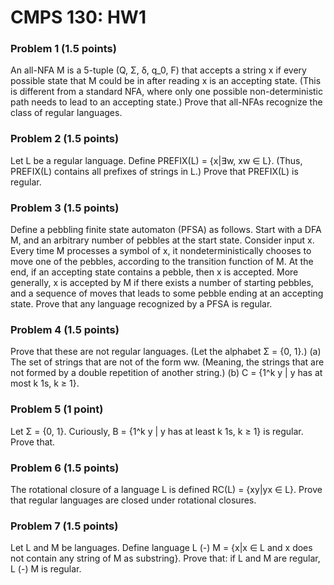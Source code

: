 # CMPS 130: HW1

### Problem 1 (1.5 points) 
An all-NFA M is a 5-tuple (Q, Σ, δ, q_0, F) that accepts a string x if every 
possible state that M could be in after reading x is an accepting state. (This 
is different from a standard NFA, where only one possible non-deterministic path
needs to lead to an accepting state.) Prove that all-NFAs recognize the class of
regular languages.

### Problem 2 (1.5 points)
Let L be a regular language. Define PREFIX(L) = {x|∃w, xw ∈ L}. (Thus, PREFIX(L)
contains all prefixes of strings in L.) Prove that PREFIX(L) is regular.

### Problem 3 (1.5 points)
Define a pebbling finite state automaton (PFSA) as follows. Start with a DFA M, 
and an arbitrary number of pebbles at the start state. Consider input x. Every 
time M processes a symbol of x, it nondeterministically chooses to move one of 
the pebbles, according to the transition function of M. At the end, if an 
accepting state contains a pebble, then x is accepted. More generally, x is 
accepted by M if there exists a number of starting pebbles, and a sequence of 
moves that leads to some pebble ending at an accepting state. Prove that any 
language recognized by a PFSA is regular.

### Problem 4 (1.5 points) 
Prove that these are not regular languages. (Let the alphabet Σ = {0, 1}.)
(a) The set of strings that are not of the form ww. (Meaning, the strings that 
    are not formed by a double repetition of another string.)
(b) C = {1^k y | y has at most k 1s, k ≥ 1}.

### Problem 5 (1 point) 
Let Σ = {0, 1}. Curiously, B = {1^k y | y has at least k 1s, k ≥ 1} is regular. 
Prove that.

### Problem 6 (1.5 points)
The rotational closure of a language L is defined RC(L) = {xy|yx ∈ L}. Prove 
that regular languages are closed under rotational closures.

### Problem 7 (1.5 points)
Let L and M be languages. Define language L (-) M = {x|x ∈ L and x does not 
contain any string of M as substring}. Prove that: if L and M are regular, 
L (-) M is regular.

